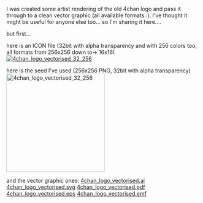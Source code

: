 I was created some artist rendering of the old 4chan logo and pass it through to a clean vector graphic (all available formats..).
I've thought it might be useful for anyone else too... so I'm sharing it here....

but first...

here is an ICON file (32bit with alpha transparency and with 256 colors too, all formats from 256x256 down to-> 16x16)
<a href="https://icompile.eladkarako.com/_uploads/2015/01/4chan_logo_vectorised_32_256.ico"><img src="https://icompile.eladkarako.com/_uploads/2015/01/4chan_logo_vectorised_32_256.ico" alt="4chan_logo_vectorised_32_256" class="alignnone size-full wp-image-2319" /></a>

here is the seed I've used (256x256 PNG, 32bit with alpha transparency)
<a href="https://icompile.eladkarako.com/_uploads/2015/01/4chan_logo_vectorised_32_256.png"><img src="https://icompile.eladkarako.com/_uploads/2015/01/4chan_logo_vectorised_32_256.png" alt="4chan_logo_vectorised_32_256" width="256" height="256" class="alignnone size-full wp-image-2320" /></a>

and the vector graphic ones:
<a href="https://icompile.eladkarako.com/_uploads/2015/01/4chan_logo_vectorised.ai">4chan_logo_vectorised.ai</a>
<a href="https://icompile.eladkarako.com/_uploads/2015/01/4chan_logo_vectorised.svg">4chan_logo_vectorised.svg</a>
<a href="https://icompile.eladkarako.com/_uploads/2015/01/4chan_logo_vectorised.pdf">4chan_logo_vectorised.pdf</a>
<a href="https://icompile.eladkarako.com/_uploads/2015/01/4chan_logo_vectorised.eps">4chan_logo_vectorised.eps</a>
<a href="https://icompile.eladkarako.com/_uploads/2015/01/4chan_logo_vectorised.emf">4chan_logo_vectorised.emf</a>



